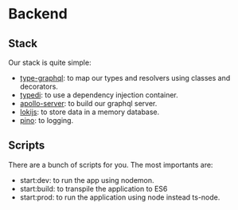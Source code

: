 <p align="center">
  <h1>Backend</h1>
</p>

## Stack

Our stack is quite simple:

- [type-graphql](https://github.com/19majkel94/type-graphql): to map our types and resolvers using classes and decorators.
- [typedi](https://github.com/typestack/typedi): to use a dependency injection container.
- [apollo-server](https://github.com/apollographql/apollo-server): to build our graphql server.
- [lokijs](https://github.com/techfort/LokiJS): to store data in a memory database.
- [pino](https://github.com/pinojs/pino): to logging.

## Scripts

There are a bunch of scripts for you. The most importants are:

- start:dev: to run the app using nodemon.
- start:build: to transpile the application to ES6
- start:prod: to run the application using node instead ts-node.
